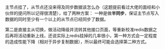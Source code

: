 主节点挂了，从节点还没来得及同步数据该怎么办（这题提前看过大佬的面经和小伙伴的提问所以记得很清楚），给了两种方案：
	一种是做**半同步**，保证主节点写入数据的同时至少有一个以上的从节点已经同步了数据。

​	第二是直接主从切换，做活动降级并流转其他接口页面，等重新校准redis数据之后再将活动重新上线，还说实际上redis挂掉的几率很小，第一种方式会一定程度的造成性能下降（相对于异步复制数据），所以最终可能会选择第二种方式。